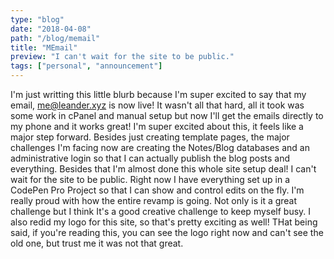 ```yaml
---
type: "blog"
date: "2018-04-08"
path: "/blog/memail"
title: "MEmail"
preview: "I can't wait for the site to be public."
tags: ["personal", "announcement"]
---
```


I'm just writting this little blurb because I'm super excited to say that my email, me@leander.xyz is now live! It wasn't all that hard, all it took was some work in cPanel and manual setup but now I'll get the emails directly to my phone and it works great! I'm super excited about this, it feels like a major step forward. Besides just creating template pages, the major challenges I'm facing now are creating the Notes/Blog databases and an administrative login so that I can actually publish the blog posts and everything. Besides that I'm almost done this whole site setup deal! I can't wait for the site to be public. Right now I have everything set up in a CodePen Pro Project so that I can show and control edits on the fly. I'm really proud with how the entire revamp is going. Not only is it a great challenge but I think It's a good creative challenge to keep myself busy. I also redid my logo for this site, so that's pretty exciting as well! THat being said, if you're reading this, you can see the logo right now and can't see the old one, but trust me it was not that great.

